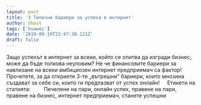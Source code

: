 ```yaml
---
layout: post
title: '3 Типични бариери за успеха в интернет'
author: Ghost
tags: ['huawei']
date: '2019-09-19T23:47:38.121Z'
draft: false
---
```


Защо успехът в интернет за всеки, който се опитва да изгради бизнес, може да бъде толкова неуловим? Не че финансовите бариери за навлизане на всеки амбициозен интернет предприемач са фактор! Прочетете, за да откриете 3-те „вътрешни“ бариери, които мнозина създават за себе си, които ги предпазват от успех онлайн!     Етикети на статията:         Печелене на пари, онлайн успех, правене на пари, правене на бизнес, интернет предприемач, станете успешни

